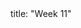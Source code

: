 <frontmatter>
title: "Week 11"
</frontmatter>

<panel header=":trophy: Outcomes" popup-url="{{baseUrl}}/schedule/week11/outcomes.html" expanded no-close>
  <include src="outcomes.md#main" />
</panel>

<panel header="{{glyphicon_check}} Todo" no-close>
  <include src="todo.md" />
</panel>

<panel header=":raising_hand: Tutorial 11" no-close>
  <include src="tutorial.md" />
</panel>

<panel header="{{glyphicon_blackboard}} Lecture 11" no-close>
  <include src="lecture.md" />
</panel>
